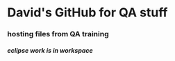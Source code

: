 # David's GitHub for QA stuff

### hosting files from QA training

##### eclipse work is in workspace
